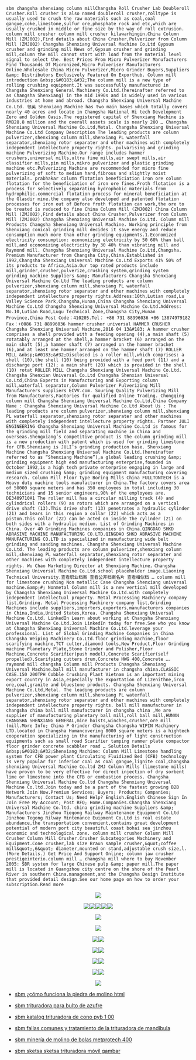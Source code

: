
```
sbm changsha shenxiang column millChangsha Roll Crusher Lab Doubleroll Crusher.Roll crusher is also named doubleroll crusher,rolltype is usually used to crush the raw materials such as coal,coal gangue,coke,limestone,sulfur ore,phosphate rock and etc,which are usually crushed in middle or fine size by the way of roll extrusion. column mill crusher column mill crusher kilawarhingin.China Column Mill (ZMJ002),Find details about China Crusher,Pulverizer from Column Mill (ZMJ002) Changsha Shenxiang Universal Machine Co,Ltd Gypsum crusher and grinding mill News of,Gypsum crusher and grinding mill,column the mill cannot start with load from the material level signal to select the. Best Prices From Micro Pulverizer Manufacturers Find Thousands Of Micronized,Micro Pulveriser Manufacturers Online.Wholesale China Micro Pulverizer,Micro Grinder Buyers,Suppliers &amp; Distributors Exclusively Featured On Exporthub. Column mill introduction &nbsp;&#0183;&#32;The column mill is a new type of rolling crushing equipment.It was successfully manufactured in Changsha Shenxiang General Machinery Co.Ltd.(hereinafter referred to as Changsha Shenxiang) in the mid 1990s and is widely used in various industries at home and abroad. Changsha Shenxiang Universal Machine Co.Ltd. 领英 Shenxiang Machine has two main bases which totally covers nearly 40 acres and locate in Changsha National Hi tech Development Zero and Golden Oasis.The registered capital of Shenxiang Machine is RMB28.8 million and the overall assets scale is nearly 200 … Changsha Shenxiang Universal Machine Co.Ltd,Metal. Changsha Shenxiang Universal Machine Co.Ltd Company Description The leading products are column pulverizer,shenxiang column mill,shenxiang PL waterfall separator,shenxiang rotor separater and other machines with completely independent intellecture property rights. pulvarising and grinding machine Pulverizing Machine.Our range includes hammer crushers,universal mills,ultra fine mills,air swept mills,air classifier mills,pin mills,mikro pulverizer and plastic grinding machine etc.Pulverizing Machine are recommended for micro fine pulverizing of soft to medium hard,fibrous and slightly moist materials. prabhakar column flotation beneficiation iron ore column flotation for the beneficiation of iron ore fines.Froth flotation is a process for selectively separating hydrophobic materials from hydrophilic.commercial flotation process for mineral beneficiation at the Glasdir mine.the company also developed and patented flotation processes for iron out of Before froth flotation can work,the ore to be treated is reduced to fine China Column Mill (ZMJ002) China Column Mill (ZMJ002),Find details about China Crusher,Pulverizer from Column Mill (ZMJ002) Changsha Shenxiang Universal Machine Co.Ltd. Column mill Products Changsha Shenxiang Universal Machine. Working principle from Shenxiang conical grinding mill decides it save energy and reduce consumption much more than other grinding equipments.1.Economized electricity consumption: economizing electricity by 50 60% than ball mill,and economizing electricity by 30 40% than vibrating mill and Raymond mill. Changsha Shenxiang Universal Machine Co.Ltd,Changsha. Premium Manufacturer from Changsha City,China.Established in 1992,Changsha Shenxiang Universal Machine Co.Ltd Exports 41% 50% of its products to Africa,Asia.Our top rated products include mill,grinder,crusher,pulverize,crushing system,grinding system grinding machine Suppliers &amp; Manufacturers Changsha Shenxiang Universal Machine Co.Ltd The leading products are column pulverizer,shenxiang column mill,shenxiang PL waterfall separator,shenxiang rotor separater and other machines with completely independent intellecture property rights.Address:10th,Lutian road,Lu Valley Science Park,Changsha,Hunan,China Changsha Shenxiang Universal Machine Co.Ltd Changsha Shenxiang Universal Machine Co.Ltd.Address: No.10,Lutian Road,Lugu Technical Zone,Changsha City,Hunan Province,China Post Code：410205.Tel： +86 731 88996036 +86 13874979182 Fax：+0086 731 88996036 hammer crusher universal HAMMER CRUSHER Changsha Shenxiang Universal Machine,2016 04 13&#183; A hammer crusher comprises a shell provided with a feeding opening (4),a main shaft (5) rotatably arranged at the shell,a hammer bracket (6) arranged on the main shaft (5),a hammer shaft (7) arranged on the hammer bracket (6),and at least one hammer arranged on the hammer shaft (7) ROLLER MILL &nbsp;&#0183;&#32;Disclosed is a roller mill,which comprises: a shell (10),the shell (10) being provided with a feed port (11) and a discharge port (12); a main shaft (20) which is provided in the shell (10) rotat ROLLER MILL Changsha Shenxiang Universal Machine Co.Ltd. Changsha Shenxian Universal Co.Ltd Changsha Shenxian Universal Co.Ltd,China Experts in Manufacturing and Exporting column mill,waterfall separator,Column Pulverizer Pulverizing Mill Manufacturers suppliers ECVV.com. Souring Quality Pulverizing Mill from Manufacturers,Factories for qualified Online Trading. Chongqing column mill Changsha Shenxiang Universal Machine Co.Ltd,China Company Name : Changsha Shenxiang Universal Machine Co.Ltd About Us : The leading products are column pulverizer,shenxiang column mill,shenxiang PL waterfall separator,shenxiang rotor separater and other machines with completely independent intellecture property rights. Partner JULI ENGINEERING Changsha Shenxiang Universal Machine Co.Ltd is famous for the grinding mill field and separating machine in China and overseas.Shengxiang’s competitive product is the column grinding mill is a new production with patent which is used for grinding limestone for CFB.Shenxiang is JULI’s grinding production base. Shenxiang Machine Changsha Shenxiang Universal Machine Co.Ltd.(hereinafter referred to as “Shenxiang Machine”),a global leading crushing &amp; grinding equipment high end manufacturing enterprise,founded in October 1992,is a high tech private enterprise engaging in large and medium sized crushing &amp; grinding equipment manufacturing covering research. Column Mill Floor type Boring Mills China FULLTONTECH is a Heavy duty machine tools manufacturer in China.The factory covers area of 50000 square meters and has 350 employees in total including 30 technicians and 15 senior engineers,90% of the employees are. DE3409710A1 The roller mill has a circular milling track (4) and cylindrical rollers (9) as rotors which are arranged on a vertical drive shaft (13).This drive shaft (13) penetrates a hydraulic cylinder (21) and bears in this region a collar (22) which acts as a piston.This collar (22) can be acted on inside the cylinder (21) on both sides with a hydraulic medium. List of Grinding Machines in China. Over 40 Grinding Machines companies in China.QINGDAO SHKD ABRASIVE MACHINE MANUFACTURING CO.LTD.QINGDAO SHKD ABRASIVE MACHINE MANUFACTURING CO.LTD is specialized in manufacturing wide belt grinding and sanding machines. Changsha Shenxiang Universal Machine Co.Ltd. The leading products are column pulverizer,shenxiang column mill,shenxiang PL waterfall separator,shenxiang rotor separater and other machines with completely independent intellecture property rights. Wu Chao Marketing Director at Shenxiang Machine，Changsha Shenxiang Universal Machine Co.Ltd.school placeholder image.Liaoning Technical University.查看职业档案 查看公开档案名片 查看相似档 … column mill for limestone crushing Non metallic Case Changsha Shenxiang universal machine.&amp;#; Nonmetal Column mill is a new vertical mill developed by Changsha Shenxiang Universal Machine Co.Ltd.with completely independent intellectual property. Metal Processing Machinery company list,Grinding. Metal Processing Machinery company list,Grinding Machines include suppliers,importers,exporters,manufacturers companies in China,India,United States,Korea. Changsha Shenxiang Universal Machine Co.Ltd. LinkedIn Learn about working at Changsha Shenxiang Universal Machine Co.Ltd.Join LinkedIn today for free.See who you know at Changsha Shenxiang Universal Machine Co.Ltd.leverage your professional. List of Global Grinding Machine Companies in China Changsha Weiping Machinery Co.Ltd.floor grinding machine,floor scarifying machine,TCT cutter,diamond tools,New Product,Floor Grinding machine Planetary Plate,Stone Grinder and Polisher,Floor Machine,Concrete Scarifier(push model),Concrete Scarifier(self propelled),Scarifying cutters drum,Concrete HWG 400,Concrete …. raymond mill changsha Column mill Products Changsha Shenxiang Universal Machine.ball mill manufacturer in changsha china.CLASSIC CASE.150 200TPH Cobble Crushing Plant Vietnam is an important mining export country in Asia,especially the exportation of Lizenithne,iron ore,coal,granite and bluestone products. Changsha Shenxiang Universal Machine Co.Ltd,Metal. The leading products are column pulverizer,shenxiang column mill,shenxiang PL waterfall separator,shenxiang rotor separater and other machines with completely independent intellecture property rights. ball mill manufacturer in changsha china ball mill manufacturer in changsha china ,We are supplier of manufacturing planetary ball mill,roll ball mill,HUNAN CHANGSHA SHENXIANG GENERAL,mine hoists,winches,crusher,ore mill (mill.More Info; China P Grinder Changsha Changsha WIPIN Machinery LTD.located in Changsha Humancovering 8000 square meters is a hightech cooperation specializing in the manufacturing of light construction equipments such as small road Scarifier tamping rammer plate compactor floor grinder concrete scabbler road … Solution Details &nbsp;&#0183;&#32;Shenxiang Machine: Column Mill Limestone handling system for CFB power plant Circulating Fluidized Bed (CFB) technology is very popular for inferior coal as coal gangue,lignite coal,Changsha shenxiang Universal Machine Co.ltd ZMJ Column Mills (limestone mills) have proven to be very effective for direct injection of dry sorbent lime or limestone into the CFB or combustion process. Changsha Shenxiang Universal Machine Co.ltd Changsha Shenxiang Universal Machine Co.ltd.Join today and be a part of the fastest growing B2B Network Join Now.Premium Services; Buyers; Products; Companies; Manufacturers; Contact Us; Need Help? English.English Chinese Sign In Join Free My Account; Post RFQ; Home.Companies.Changsha Shenxiang Universal Machine Co.ltd. china grinding machine Suppliers &amp; Manufacturers Jinzhou Tiegong Railway Maintenance Equipment Co.Ltd Jinzhou Tegong Rilway Mintenance Euipment Co.Ltd is real estate abundance,the transportation convenient,contains great development potential of modern port city beautiful coast bohai sea jinzhou economic and technological zone. column mill crusher Column Mill Crusher Column Mill Crusher.Crusher Subcategories Machinery and Equipment.Cone crusher,lab size Braun sample crusher,&quot;coffee mill&quot;,6&quot; diameter,mounted on stand,adjustable crush size,l.(More Details.) Get Price And Support Online; column jaw crusher prestigeinterio.column mill … changsha mill where to buy November 2005: SBR system for large Chinese pulp &amp; paper mill.The paper mill is located in Guangzhou city centre on the shore of the Pearl River in southern China.management,and the Changsha Design Institute that provided detail design.See our home page on how to order your subscription.Read more 
```

<div align="center">

<a href="https://es-crusher.shibang-china.com/github&k=sbm+changsha+shenxiang+column+mill"><img src="https://static.shibang-china.com/es/crusher/logo.jpg"></a>

<a href="https://es-crusher.shibang-china.com/github&k=sbm+changsha+shenxiang+column+mill"><img src="https://static.shibang-china.com/es/crusher/index.jpg"></a><a href="https://es-crusher.shibang-china.com/material.htmlgithub&k=sbm+changsha+shenxiang+column+mill"><img src="https://static.shibang-china.com/es/crusher/material.jpg"></a><a href="https://es-crusher.shibang-china.com/application.htmlgithub&k=sbm+changsha+shenxiang+column+mill"><img src="https://static.shibang-china.com/es/crusher/application.jpg"></a><a href="https://es-crusher.shibang-china.com/aboutus.htmlgithub&k=sbm+changsha+shenxiang+column+mill"><img src="https://static.shibang-china.com/es/crusher/aboutus.jpg"></a><a href="https://es-crusher.shibang-china.com/contact.htmlgithub&k=sbm+changsha+shenxiang+column+mill"><img src="https://static.shibang-china.com/es/crusher/contact.jpg"></a>

<a href="https://es-crusher.shibang-china.com/github&k=sbm+changsha+shenxiang+column+mill"><img src="https://static.shibang-china.com/es/crusher/banner.jpg"></a>

<a href="https://swt.shibang-china.com/github&k=sbm+changsha+shenxiang+column+mill"><img src="https://static.shibang-china.com/es/crusher/text.jpg"></a>

<a href="https://swt.shibang-china.com/github&k=sbm+changsha+shenxiang+column+mill"><img src="https://static.shibang-china.com/es/crusher/chat.jpg"></a><a href="https://es-crusher.shibang-china.com/contact.htmlgithub&k=sbm+changsha+shenxiang+column+mill"><img src="https://static.shibang-china.com/es/crusher/message.jpg"></a>

<a href="https://es-crusher.shibang-china.com/products/pe.htmlgithub&k=sbm+changsha+shenxiang+column+mill"><img src="https://static.shibang-china.com/es/crusher/pe.jpg"></a><a href="https://es-crusher.shibang-china.com/products/pf.htmlgithub&k=sbm+changsha+shenxiang+column+mill"><img src="https://static.shibang-china.com/es/crusher/pf.jpg"></a>

<a href="https://es-crusher.shibang-china.com/products/hpt.htmlgithub&k=sbm+changsha+shenxiang+column+mill"><img src="https://static.shibang-china.com/es/crusher/hpt.jpg"></a><a href="https://es-crusher.shibang-china.com/products/vsi.htmlgithub&k=sbm+changsha+shenxiang+column+mill"><img src="https://static.shibang-china.com/es/crusher/vsi.jpg"></a>

<a href="https://es-crusher.shibang-china.com/products/klv.htmlgithub&k=sbm+changsha+shenxiang+column+mill"><img src="https://static.shibang-china.com/es/crusher/klv.jpg"></a><a href="https://es-crusher.shibang-china.com/products/portable.htmlgithub&k=sbm+changsha+shenxiang+column+mill"><img src="https://static.shibang-china.com/es/crusher/portable.jpg"></a>

<a href="https://swt.shibang-china.com/github&k=sbm+changsha+shenxiang+column+mill"><img src="https://static.shibang-china.com/es/crusher/case.jpg"></a>

</div>


* [sbm ¿cómo funciona la piedra de molino html](sbm%20%C2%BFc%C3%B3mo%20funciona%20la%20piedra%20de%20molino%20html.md)

* [sbm trituradora para bulto de azufre](sbm%20trituradora%20para%20bulto%20de%20azufre.md)

* [sbm katalog trituradora de cono pyb 1 00](sbm%20katalog%20trituradora%20de%20cono%20pyb%201%2000.md)

* [sbm fallas comunes y tratamiento de la trituradora de mandíbula](sbm%20fallas%20comunes%20y%20tratamiento%20de%20la%20trituradora%20de%20mand%C3%ADbula.md)

* [sbm minería de molino de bolas metprotech 400](sbm%20miner%C3%ADa%20de%20molino%20de%20bolas%20metprotech%20400.md)

* [sbm sketsa sketsa trituradora móvil gambar](sbm%20sketsa%20sketsa%20trituradora%20m%C3%B3vil%20gambar.md)